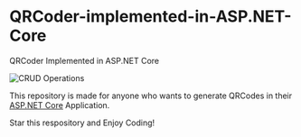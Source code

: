 # QRCoder-implemented-in-ASP.NET-Core
QRCoder Implemented in ASP.NET Core

![CRUD Operations](https://raw.githubusercontent.com/yogyogi/CRUD-Operations-in-ADO.NET-with-ASP.NET-Core/master/CRUD-Operations-in-ado-net-ASPNET-Core.png)

This repository is made for anyone who wants to generate QRCodes in their [ASP.NET Core](http://www.yogihosting.com/category/aspnet-core/) Application.

Star this respository and Enjoy Coding!
